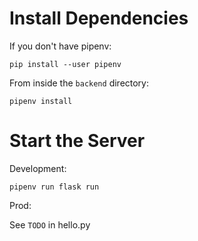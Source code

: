 # Install Dependencies

If you don't have pipenv:

`pip install --user pipenv`

From inside the `backend` directory:

`pipenv install`

# Start the Server

Development:

`pipenv run flask run`

Prod:

See `TODO` in hello.py
